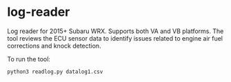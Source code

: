 # log-reader
Log reader for 2015+ Subaru WRX. Supports both VA and VB platforms. The tool reviews the ECU sensor data to identify issues related to engine air fuel corrections and knock detection.

To run the tool:
```bash
python3 readlog.py datalog1.csv
```
